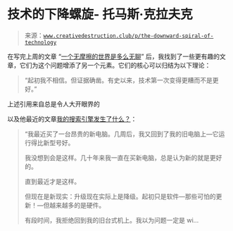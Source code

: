 <!--yml

类别：未分类

日期：2024-05-27 15:01:28

-->

# 技术的下降螺旋- 托马斯·克拉夫克

> 来源：[`www.creativedestruction.club/p/the-downward-spiral-of-technology`](https://www.creativedestruction.club/p/the-downward-spiral-of-technology)

在写完上周的文章 “[一个无摩擦的世界是多么无聊](https://www.creativedestruction.club/p/a-frictionless-world-is-boring-as)” 后，我找到了一些更有趣的文章，它们为这个问题增添了另一个元素。它们的核心可以归结为以下理论：

> “起初我不相信。但证据确凿。有史以来，技术第一次变得更糟而不是更好。”

上述引用来自总是令人大开眼界的

以及他最近的文章[我的搜索引擎发生了什么？](https://www.honest-broker.com/p/what-happened-to-my-search-engine)：

> “我最近买了一台昂贵的新电脑。几周后，我又回到了我的旧电脑上—它运行得比新型号好。
> 
> 我没想到会是这样。几十年来我一直在买新电脑，总是认为新的就是更好的。
> 
> 直到最近才是这样。
> 
> 但现在是新现实：升级现在实际上是降级。起初只是软件—那些可怕的更新！—但越来越多的是硬件。
> 
> 有段时间，我拒绝回到我的旧台式机上。我以为问题一定是 wi…
